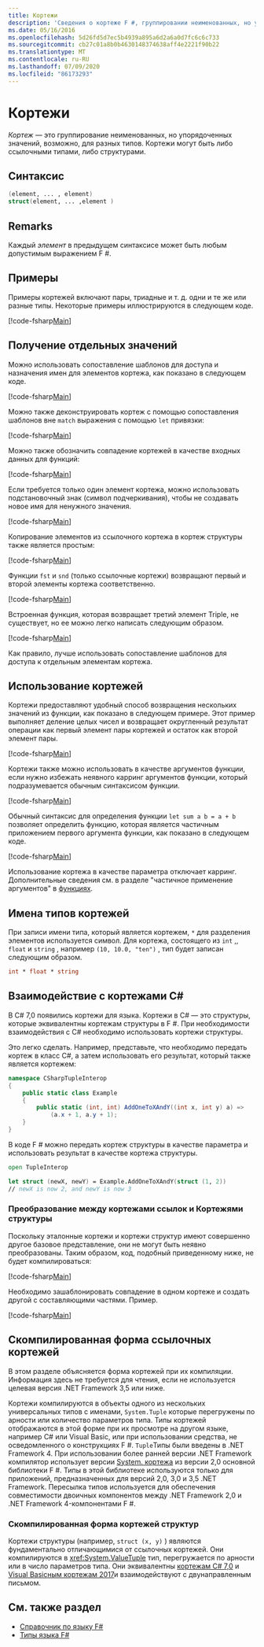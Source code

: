 ```yaml
---
title: Кортежи
description: 'Сведения о кортеже F #, группировании неименованных, но упорядоченных значений, возможно, различных типов.'
ms.date: 05/16/2016
ms.openlocfilehash: 5d26fd5d7ec5b4939a895a6d2a6a0d7fc6c6c733
ms.sourcegitcommit: cb27c01a8b0b4630148374638aff4e2221f90b22
ms.translationtype: MT
ms.contentlocale: ru-RU
ms.lasthandoff: 07/09/2020
ms.locfileid: "86173293"
---
```

# <a name="tuples"></a>Кортежи

*Кортеж* — это группирование неименованных, но упорядоченных значений, возможно, для разных типов.  Кортежи могут быть либо ссылочными типами, либо структурами.

## <a name="syntax"></a>Синтаксис

```fsharp
(element, ... , element)
struct(element, ... ,element )
```

## <a name="remarks"></a>Remarks

Каждый *элемент* в предыдущем синтаксисе может быть любым допустимым выражением F #.

## <a name="examples"></a>Примеры

Примеры кортежей включают пары, триадные и т. д. одни и те же или разные типы. Некоторые примеры иллюстрируются в следующем коде.

[!code-fsharp[Main](~/samples/snippets/fsharp/tuples/basic-examples.fsx#L6-L21)]

## <a name="obtaining-individual-values"></a>Получение отдельных значений

Можно использовать сопоставление шаблонов для доступа и назначения имен для элементов кортежа, как показано в следующем коде.

[!code-fsharp[Main](~/samples/snippets/fsharp/tuples/basic-examples.fsx#L27-L29)]

Можно также деконструировать кортеж с помощью сопоставления шаблонов вне `match` выражения с помощью `let` привязки:

[!code-fsharp[Main](~/samples/snippets/fsharp/tuples/basic-examples.fsx#L34-L37)]

Можно также обозначить совпадение кортежей в качестве входных данных для функций:

[!code-fsharp[Main](~/samples/snippets/fsharp/tuples/basic-examples.fsx#L43-L47)]

Если требуется только один элемент кортежа, можно использовать подстановочный знак (символ подчеркивания), чтобы не создавать новое имя для ненужного значения.

[!code-fsharp[Main](~/samples/snippets/fsharp/tuples/basic-examples.fsx#L53-L54)]

Копирование элементов из ссылочного кортежа в кортеж структуры также является простым:

[!code-fsharp[Main](~/samples/snippets/fsharp/tuples/basic-examples.fsx#L62-L66)]

Функции `fst` и `snd` (только ссылочные кортежи) возвращают первый и второй элементы кортежа соответственно.

[!code-fsharp[Main](~/samples/snippets/fsharp/tuples/basic-examples.fsx#L72-L73)]

Встроенная функция, которая возвращает третий элемент Triple, не существует, но ее можно легко написать следующим образом.

[!code-fsharp[Main](~/samples/snippets/fsharp/tuples/basic-examples.fsx#L78-L78)]

Как правило, лучше использовать сопоставление шаблонов для доступа к отдельным элементам кортежа.

## <a name="using-tuples"></a>Использование кортежей

Кортежи предоставляют удобный способ возвращения нескольких значений из функции, как показано в следующем примере. Этот пример выполняет деление целых чисел и возвращает округленный результат операции как первый элемент пары кортежей и остаток как второй элемент пары.

[!code-fsharp[Main](~/samples/snippets/fsharp/tuples/basic-examples.fsx#L83-L86)]

Кортежи также можно использовать в качестве аргументов функции, если нужно избежать неявного карринг аргументов функции, который подразумевается обычным синтаксисом функции.

[!code-fsharp[Main](~/samples/snippets/fsharp/tuples/basic-examples.fsx#L88-L88)]

Обычный синтаксис для определения функции `let sum a b = a + b` позволяет определить функцию, которая является частичным приложением первого аргумента функции, как показано в следующем коде.

[!code-fsharp[Main](~/samples/snippets/fsharp/tuples/basic-examples.fsx#L90-L94)]

Использование кортежа в качестве параметра отключает карринг. Дополнительные сведения см. в разделе "частичное применение аргументов" в [функциях](./functions/index.md).

## <a name="names-of-tuple-types"></a>Имена типов кортежей

При записи имени типа, который является кортежем, `*` для разделения элементов используется символ. Для кортежа, состоящего из `int` ,, `float` и `string` , например `(10, 10.0, "ten")` , тип будет записан следующим образом.

```fsharp
int * float * string
```

## <a name="interoperation-with-c-tuples"></a>Взаимодействие с кортежами C#

В C# 7,0 появились кортежи для языка.  Кортежи в C# — это структуры, которые эквивалентны кортежам структуры в F #.  При необходимости взаимодействия с C# необходимо использовать кортежи структуры.

Это легко сделать.  Например, представьте, что необходимо передать кортеж в класс C#, а затем использовать его результат, который также является кортежем:

```csharp
namespace CSharpTupleInterop
{
    public static class Example
    {
        public static (int, int) AddOneToXAndY((int x, int y) a) =>
            (a.x + 1, a.y + 1);
    }
}
```

В коде F # можно передать кортеж структуры в качестве параметра и использовать результат в качестве кортежа структуры.

```fsharp
open TupleInterop

let struct (newX, newY) = Example.AddOneToXAndY(struct (1, 2))
// newX is now 2, and newY is now 3
```

### <a name="converting-between-reference-tuples-and-struct-tuples"></a>Преобразование между кортежами ссылок и Кортежями структуры

Поскольку эталонные кортежи и кортежи структур имеют совершенно другое базовое представление, они не могут быть неявно преобразованы.  Таким образом, код, подобный приведенному ниже, не будет компилироваться:

[!code-fsharp[Main](~/samples/snippets/fsharp/tuples/interop.fsx#L5-L12)]

Необходимо зашаблонировать совпадение в одном кортеже и создать другой с составляющими частями.  Пример.

[!code-fsharp[Main](~/samples/snippets/fsharp/tuples/interop.fsx#L18-L22)]

## <a name="compiled-form-of-reference-tuples"></a>Скомпилированная форма ссылочных кортежей

В этом разделе объясняется форма кортежей при их компиляции.  Информация здесь не требуется для чтения, если не используется целевая версия .NET Framework 3,5 или ниже.

Кортежи компилируются в объекты одного из нескольких универсальных типов с именами, `System.Tuple` которые перегружены по арности или количество параметров типа. Типы кортежей отображаются в этой форме при их просмотре на другом языке, например C# или Visual Basic, или при использовании средства, не осведомленного о конструкциях F #. `Tuple`Типы были введены в .NET Framework 4. При использовании более ранней версии .NET Framework компилятор использует версии [System. кортежа](https://msdn.microsoft.com/library/5ac7953d-acdc-4a58-bfb7-c1f6406c0fa3) из версии 2,0 основной библиотеки F #. Типы в этой библиотеке используются только для приложений, предназначенных для версий 2,0, 3,0 и 3,5 .NET Framework. Пересылка типов используется для обеспечения совместимости двоичных компонентов между .NET Framework 2,0 и .NET Framework 4-компонентами F #.

### <a name="compiled-form-of-struct-tuples"></a>Скомпилированная форма кортежей структур

Кортежи структуры (например, `struct (x, y)` ) являются фундаментально отличающимися от ссылочных кортежей.  Они компилируются в <xref:System.ValueTuple> тип, перегружается по арности или в число параметров типа.  Они эквивалентны [кортежам C# 7,0](../../csharp/language-reference/builtin-types/value-tuples.md) и [Visual Basicным кортежам 2017](../../visual-basic/programming-guide/language-features/data-types/tuples.md)и взаимодействуют с двунаправленным письмом.

## <a name="see-also"></a>См. также раздел

- [Справочник по языку F#](index.md)
- [Типы языка F#](fsharp-types.md)
